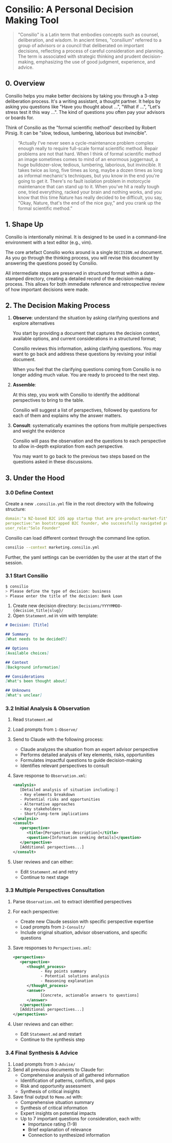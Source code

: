 # Consilio: A Personal Decision Making Tool

> "Consilio" is a Latin term that embodies concepts such as counsel,
> deliberation, and wisdom. In ancient times, "consilium" referred to a group
> of advisors or a council that deliberated on important decisions, reflecting
> a process of careful consideration and planning. The term is associated with
> strategic thinking and prudent decision-making, emphasizing the use of good
> judgment, experience, and advice.

## 0. Overview

Consilio helps you make better decisions by taking you through a 3-step
deliberation process.  It's a writing assistant, a thought partner. It helps by
asking you questions like "Have you thought about ...",  "What if ...", "Let's
stress test it this way ...".  The kind of questions you often pay your
advisors or boards for.

Think of Consilio as the "formal scientific method" described by Robert Pirsig.
It can be "slow, tedious, lumbering, laborious but invincible".

> “Actually I've never seen a cycle-maintenance problem complex enough really
> to require full-scale formal scientific method. Repair problems are not that
> hard. When I think of formal scientific method an image sometimes comes to
> mind of an enormous juggernaut, a huge bulldozer-slow, tedious, lumbering,
> laborious, but invincible. It takes twice as long, five times as long, maybe
> a dozen times as long as informal mechanic's techniques, but you know in the
> end you're going to get it. There's no fault isolation problem in motorcycle
> maintenance that can stand up to it. When you've hit a really tough one,
> tried everything, racked your brain and nothing works, and you know that this
> time Nature has really decided to be difficult, you say, "Okay, Nature,
> that's the end of the nice guy," and you crank up the formal scientific
> method.”

## 1. Shape Up

Consilio is intentionally minimal. It is designed to be used
in a command-line environment with a text editor (e.g., vim).

The core artefact Consilio works around is a single `DECISION.md` document. As
you go through the thinking process, you will revise this document by answering
the questions posed by Consilio.

All intermediate steps are preserved in structured format within a date-stamped
directory, creating a detailed record of the decision-making process. This
allows for both immediate reference and retrospective review of how important
decisions were made.

## 2. The Decision Making Process

1. **Observe**: understand the situation by asking clarifying questions and explore alternatives

   You start by providing a document that captures the decision context,
   available options, and current considerations in a structured format;

   Consilio reviews this information, asking clarifying questions. You may want
   to go back and address these questions by revising your initial document.

   When you feel that the clarifying questions coming from Consilio is no longer
   adding much value. You are ready to proceed to the next step.

2. **Assemble**:

   At this step, you work with Consilio to identify the additional perspectives
   to bring to the table.

   Consilio will suggest a list of perspectives, followed by questions for each
   of them and explains why the answer matters.

3. **Consult**: systematically examines the options from multiple perspectives and weight the evidence

   Consilio will pass the observation and the questions to each perspective to
   allow in-depth exploration from each perspective.

   You may want to go back to the previous two steps based on the questions
   asked in these discussions.

## 3. Under the Hood

### 3.0 Define Context

Create a new `.consilio.yml` file in the root directory with the following
structure:

```yaml
domain:"a NZ-based B2C iOS app startup that are pre-product-market-fit"
perspective:"an bootstrapped B2C founder, who successfully navigated pre-PMF phase with limited capital. , living outside of US but your main market is US."
user_role:"Solo Founder"
```

Consilio can load different context through the command line option.

```bash
consilio --context marketing.consilio.yml
```

Further, the yaml settings can be overridden by the user at the start of the session.

### 3.1 Start Consilio

```bash
$ consilio
> Please define the type of decision: business
> Please enter the title of the decision: Bank Loan

```

1. Create new decision directory: `Decisions/YYYYMMDD-{decision_title|slug}/`
2. Open `Statement.md` in vim with template:

```markdown
# Decision: [Title]

## Summary
[What needs to be decided?]

## Options
[Available choices]

## Context
[Background information]

## Considerations
[What's been thought about]

## Unknowns
[What's unclear]
```

### 3.2 Initial Analysis & Observation

1. Read `Statement.md`
2. Load prompts from `1-Observe/`
3. Send to Claude with the following process:
   - Claude analyzes the situation from an expert advisor perspective
   - Performs detailed analysis of key elements, risks, opportunities
   - Formulates impactful questions to guide decision-making
   - Identifies relevant perspectives to consult
4. Save response to `Observation.xml`:

   ```xml
   <analysis>
      [Detailed analysis of situation including:]
      - Key elements breakdown
      - Potential risks and opportunities 
      - Alternative approaches
      - Key stakeholders
      - Short/long-term implications
   </analysis>
   <consult>
      <perspective>
         <title>[Perspective description]</title>
         <question>[Information seeking details]</question>
      </perspective>
      [Additional perspectives...]
   </consult>
   ```

5. User reviews and can either:
   - Edit `Statement.md` and retry
   - Continue to next stage

### 3.3 Multiple Perspectives Consultation

1. Parse `Observation.xml` to extract identified perspectives
2. For each perspective:
   - Create new Claude session with specific perspective expertise
   - Load prompts from `2-Consult/`
   - Include original situation, advisor observations, and specific questions
3. Save responses to `Perspectives.xml`:

   ```xml
   <perspectives>
      <perspective>
         <thought_process>
               - Key points summary
               - Potential solutions analysis
               - Reasoning explanation
         </thought_process>
         <answer>
               [Concrete, actionable answers to questions]
         </answer>
      </perspective>
      [Additional perspectives...]
   </perspectives>
   ```

4. User reviews and can either:
   - Edit `Statement.md` and restart
   - Continue to the synthesis step

### 3.4 Final Synthesis & Advice

1. Load prompts from `3-Advise/`
2. Send all previous documents to Claude for:
   - Comprehensive analysis of all gathered information
   - Identification of patterns, conflicts, and gaps
   - Risk and opportunity assessment
   - Synthesis of critical insights
3. Save final output to `Memo.md` with:
   - Comprehensive situation summary
   - Synthesis of critical information
   - Expert insights on potential impacts
   - Up to 7 important questions for consideration, each with:
     - Importance rating (1-9)
     - Brief explanation of relevance
     - Connection to synthesized information
